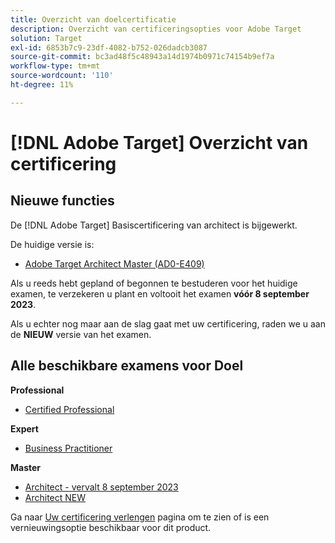 ```yaml
---
title: Overzicht van doelcertificatie
description: Overzicht van certificeringsopties voor Adobe Target
solution: Target
exl-id: 6853b7c9-23df-4082-b752-026dadcb3087
source-git-commit: bc3ad48f5c48943a14d1974b0971c74154b9ef7a
workflow-type: tm+mt
source-wordcount: '110'
ht-degree: 11%

---
```


# [!DNL Adobe Target] Overzicht van certificering

## Nieuwe functies

De [!DNL Adobe Target] Basiscertificering van architect is bijgewerkt.

De huidige versie is:

* [Adobe Target Architect Master (AD0-E409)](/help/certifications/at/at-m-architect.md)

Als u reeds hebt gepland of begonnen te bestuderen voor het huidige examen, te verzekeren u plant en voltooit het examen **vóór 8 september 2023**.

Als u echter nog maar aan de slag gaat met uw certificering, raden we u aan de **NIEUW** versie van het examen.

## Alle beschikbare examens voor Doel

**Professional**

* [Certified Professional](/help/certifications/at/at-p-business.md) <!--AD0-E408-->

**Expert**

* [Business Practitioner](/help/certifications/at/at-e-business.md) <!--AD0-E406-->

**Master**

* [Architect - vervalt 8 september 2023](/help/certifications/at/at-m-architect.md) <!--AD0-E407-->
* [Architect NEW](/help/certifications/at/at-m-architect0623.md) <!--AD0-E409-->

Ga naar [Uw certificering verlengen](/help/certifications/renew.md) pagina om te zien of is een vernieuwingsoptie beschikbaar voor dit product.
